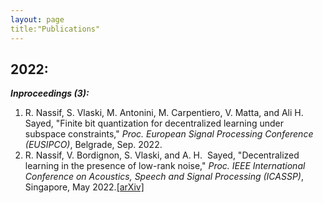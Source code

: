 ```yaml
---
layout: page
title:"Publications"
---
```


## 2022:
__*Inproceedings (3):*__
1. R. Nassif, S. Vlaski, M. Antonini, M. Carpentiero, V. Matta, and Ali H. Sayed, "Finite bit quantization for decentralized learning under subspace constraints,"  *Proc. European Signal Processing Conference (EUSIPCO)*, Belgrade, Sep. 2022.
2. R. Nassif, V. Bordignon, S. Vlaski, and A. H.  Sayed, "Decentralized learning in the presence of low-rank noise," *Proc. IEEE International Conference on Acoustics, Speech and Signal Processing (ICASSP)*, Singapore, May 2022.[[arXiv]](https://arxiv.org/abs/2203.09810)
 

